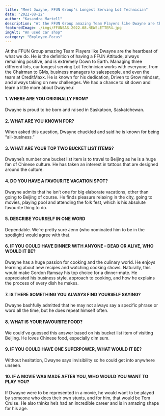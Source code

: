 ```yaml
---
title: "Meet Dwayne, FFUN Group's Longest Serving Lot Technician"
date: "2022-08-22"
author: "Kasandra Martell"
description: "At the FFUN Group amazing Team Players like Dwayne are the heartbeat of what we do. He is the definition of having a FFUN Attitude, always remaining positive, and is extremely Down to Earth."
featuredImage: ./imgs/FFUNSAS.2022.08.NEWSLETTER4.jpg
imgAlt: "An used car shop"
category: "Employee-Focus"
---
```


At the FFUN Group amazing Team Players like Dwayne are the heartbeat of what we do. He is the definition of having a FFUN Attitude, always remaining positive, and is extremely Down to Earth. Managing three different lots, our longest serving Lot Technician works with everyone, from the Chairman to GMs, business managers to salespeople, and even the team at CreditMaxx. He is known for his dedication, Driven to Grow mindset, and always taking on new challenges. We had a chance to sit down and learn a little more about Dwayne.r.

<!-- ![Markdown Logo](./imgs/FFUNSAS.2022.08.NEWSLETTER4.jpg) -->

#### **1. WHERE ARE YOU ORIGINALLY FROM?**

Dwayne is proud to be born and raised in Saskatoon, Saskatchewan.

#### **2. WHAT ARE YOU KNOWN FOR?**

When asked this question, Dwayne chuckled and said he is known for being “all-business.”

#### **3. WHAT ARE YOUR TOP TWO BUCKET LIST ITEMS?**

Dwayne’s number one bucket list item is to travel to Beijing as he is a huge fan of Chinese culture. He has taken an interest in tattoos that are designed around the culture.

#### **4. DO YOU HAVE A FAVOURITE VACATION SPOT?**

Dwayne admits that he isn’t one for big elaborate vacations, other than going to Beijing of course. He finds pleasure relaxing in the city, going to movies, playing pool and attending the folk fest, which is his absolute favourite thing to do.

#### **5. DESCRIBE YOURSELF IN ONE WORD**

Dependable. We’re pretty sure Jenn (who nominated him to be in the spotlight) would agree with that.

#### **6. IF YOU COULD HAVE DINNER WITH ANYONE – DEAD OR ALIVE, WHO WOULD IT BE?**

Dwayne has a huge passion for cooking and the culinary world. He enjoys learning about new recipes and watching cooking shows. Naturally, this would make Gordon Ramsay his top choice for a dinner-mate. He appreciated his business style, approach to cooking, and how he explains the process of every dish he makes.

#### **7. IS THERE SOMETHING YOU ALWAYS FIND YOURSELF SAYING?**

Dwayne bashfully admitted that he may not always say a specific phrase or word all the time, but he does repeat himself often.

#### **8. WHAT IS YOUR FAVOURITE FOOD?**

We could’ve guessed this answer based on his bucket list item of visiting Beijing. He loves Chinese food, especially dim sum.

#### **9. IF YOU COULD HAVE ONE SUPERPOWER, WHAT WOULD IT BE?**

Without hesitation, Dwayne says invisibility so he could get into anywhere unseen.

#### **10. IF A MOVIE WAS MADE AFTER YOU, WHO WOULD YOU WANT TO PLAY YOU?**

If Dwayne were to be represented in a movie, he would want to be played by someone who does their own stunts, and for him, that would be Tom Cruise. He also thinks he’s had an incredible career and is in amazing shape for his age.
